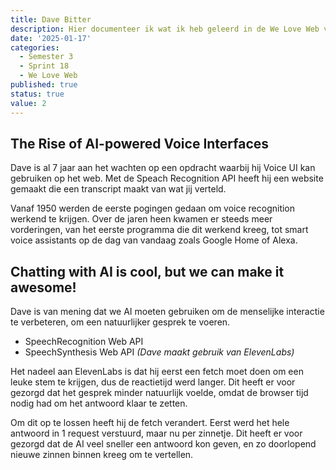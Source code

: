 ```yaml
---
title: Dave Bitter
description: Hier documenteer ik wat ik heb geleerd in de We Love Web van Dave Bitter.
date: '2025-01-17'
categories:
  - Semester 3
  - Sprint 18
  - We Love Web
published: true
status: true
value: 2
---
```


## The Rise of AI-powered Voice Interfaces
Dave is al 7 jaar aan het wachten op een opdracht waarbij hij Voice UI kan gebruiken op het web. Met de Speach Recognition API heeft hij een website gemaakt die een transcript maakt van wat jij verteld. 

Vanaf 1950 werden de eerste pogingen gedaan om voice recognition werkend te krijgen. Over de jaren heen kwamen er steeds meer vorderingen, van het eerste programma die dit werkend kreeg, tot smart voice assistants op de dag van vandaag zoals Google Home of Alexa.

## Chatting with AI is cool, but we can make it awesome!
Dave is van mening dat we AI moeten gebruiken om de menselijke interactie te verbeteren, om een natuurlijker gesprek te voeren.

- SpeechRecognition Web API
- SpeechSynthesis Web API _(Dave maakt gebruik van ElevenLabs)_

Het nadeel aan ElevenLabs is dat hij eerst een fetch moet doen om een leuke stem te krijgen, dus de reactietijd werd langer. Dit heeft er voor gezorgd dat het gesprek minder natuurlijk voelde, omdat de browser tijd nodig had om het antwoord klaar te zetten. 

Om dit op te lossen heeft hij de fetch verandert. Eerst werd het hele antwoord in 1 request verstuurd, maar nu per zinnetje. Dit heeft er voor gezorgd dat de AI veel sneller een antwoord kon geven, en zo doorlopend nieuwe zinnen binnen kreeg om te vertellen.